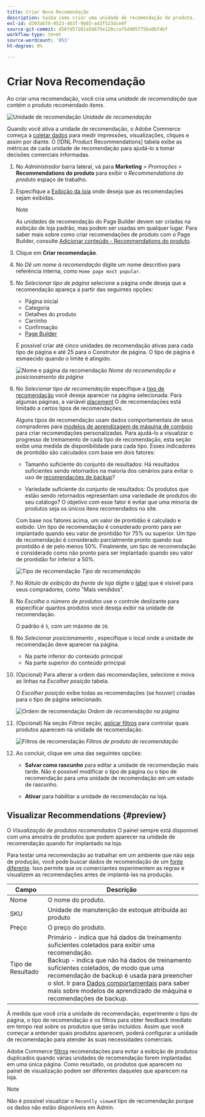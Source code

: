 ```yaml
---
title: Criar Nova Recomendação
description: Saiba como criar uma unidade de recomendação de produto.
exl-id: d393ab78-0523-463f-9b03-ad3f523dce0f
source-git-commit: d56fd57281a5b675e128cca75d4057756a0bf4bf
workflow-type: tm+mt
source-wordcount: '853'
ht-degree: 0%

---
```


# Criar Nova Recomendação

Ao criar uma recomendação, você cria uma _unidade de recomendação_ que contém o produto recomendado _items_.

![Unidade de recomendação](assets/unit.png)
_Unidade de recomendação_

Quando você ativa a unidade de recomendação, o Adobe Commerce começa a [coletar dados](workspace.md) para medir impressões, visualizações, cliques e assim por diante. O [!DNL Product Recommendations] tabela exibe as métricas de cada unidade de recomendação para ajudá-lo a tomar decisões comerciais informadas.

1. No _Administrador_ barra lateral, vá para **Marketing** > _Promoções_ > **Recommendations do produto** para exibir o _Recommendations do produto_ espaço de trabalho.

1. Especifique a [Exibição da loja](https://experienceleague.adobe.com/docs/commerce-admin/start/setup/websites-stores-views.html#scope-settings) onde deseja que as recomendações sejam exibidas.

   >[!NOTE]
   >
   > As unidades de recomendação do Page Builder devem ser criadas na exibição de loja padrão, mas podem ser usadas em qualquer lugar. Para saber mais sobre como criar recomendações de produto com o Page Builder, consulte [Adicionar conteúdo - Recommendations do produto](https://experienceleague.adobe.com/docs/commerce-admin/page-builder/add-content/recommendations.html).

1. Clique em **Criar recomendação**.

1. No _Dê um nome à recomendação_ digite um nome descritivo para referência interna, como `Home page most popular`.

1. No _Selecionar tipo de página_ selecione a página onde deseja que a recomendação apareça a partir das seguintes opções:

   - Página inicial
   - Categoria
   - Detalhes do produto
   - Carrinho
   - Confirmação
   - [Page Builder](https://experienceleague.adobe.com/docs/commerce-admin/page-builder/add-content/recommendations.html)

   É possível criar até cinco unidades de recomendação ativas para cada tipo de página e até 25 para o Construtor de página. O tipo de página é esmaecido quando o limite é atingido.

   ![Nome e página da recomendação](assets/create-recommendation.png)
   _Nome da recomendação e posicionamento da página_

1. No _Selecionar tipo de recomendação_ especifique a [tipo de recomendação](type.md) você deseja aparecer na página selecionada. Para algumas páginas, a variável [placement](placement.md) O de recomendações está limitado a certos tipos de recomendações.

   Alguns tipos de recomendação usam dados comportamentais de seus compradores para [modelos de aprendizagem de máquina de comboio](behavioral-data.md) para criar recomendações personalizadas. Para ajudá-lo a visualizar o progresso de treinamento de cada tipo de recomendação, esta seção exibe uma medida de disponibilidade para cada tipo. Esses indicadores de prontidão são calculados com base em dois fatores:

   - Tamanho suficiente do conjunto de resultados: Há resultados suficientes sendo retornados na maioria dos cenários para evitar o uso de [recomendações de backup](behavioral-data.md#backuprecs)?

   - Variedade suficiente do conjunto de resultados: Os produtos que estão sendo retornados representam uma variedade de produtos do seu catálogo? O objetivo com esse fator é evitar que uma minoria de produtos seja os únicos itens recomendados no site.

   Com base nos fatores acima, um valor de prontidão é calculado e exibido. Um tipo de recomendação é considerado pronto para ser implantado quando seu valor de prontidão for 75% ou superior. Um tipo de recomendação é considerado parcialmente pronto quando sua prontidão é de pelo menos 50%. Finalmente, um tipo de recomendação é considerado como não pronto para ser implantado quando seu valor de prontidão for inferior a 50%.

   ![Tipo de recomendação](assets/create-recommendation-select-type.png)
   _Tipo de recomendação_

1. No _Rótulo de exibição da frente de loja_ digite o [label](placement.md#recommendation-labels) que é visível para seus compradores, como &quot;Mais vendidos&quot;.

1. No _Escolha o número de produtos_ use o controle deslizante para especificar quantos produtos você deseja exibir na unidade de recomendação.

   O padrão é `5`, com um máximo de `20`.

1. No _Selecionar posicionamento_ , especifique o local onde a unidade de recomendação deve aparecer na página.

   - Na parte inferior do conteúdo principal
   - Na parte superior do conteúdo principal

1. (Opcional) Para alterar a ordem das recomendações, selecione e mova as linhas na _Escolher posição_ tabela.

   O _Escolher posição_ exibe todas as recomendações (se houver) criadas para o tipo de página selecionado.

   ![Ordem de recomendação](assets/create-recommendation-select-placement.png)
   _Ordem de recomendação na página_

1. (Opcional) Na seção _Filtros_ seção, [aplicar filtros](filters.md) para controlar quais produtos aparecem na unidade de recomendação.

   ![Filtros de recomendação](assets/create-recommendation-filter-products.png)
   _Filtros de produto de recomendação_

1. Ao concluir, clique em uma das seguintes opções:

   - **Salvar como rascunho** para editar a unidade de recomendação mais tarde. Não é possível modificar o tipo de página ou o tipo de recomendação para uma unidade de recomendação em um estado de rascunho.

   - **Ativar** para habilitar a unidade de recomendação na loja.

## Visualizar Recommendations {#preview}

O _Visualização de produtos recomendados_ O painel sempre está disponível com uma amostra de produtos que podem aparecer na unidade de recomendação quando for implantado na loja.

Para testar uma recomendação ao trabalhar em um ambiente que não seja de produção, você pode buscar dados de recomendação de um [fonte diferente](settings.md). Isso permite que os comerciantes experimentem as regras e visualizem as recomendações antes de implantá-las na produção.

| Campo | Descrição |
|---|---|
| Nome | O nome do produto. |
| SKU | Unidade de manutenção de estoque atribuída ao produto |
| Preço | O preço do produto. |
| Tipo de Resultado | Primário - indica que há dados de treinamento suficientes coletados para exibir uma recomendação.<br />Backup - indica que não há dados de treinamento suficientes coletados, de modo que uma recomendação de backup é usada para preencher o slot. Ir para [Dados comportamentais](behavioral-data.md) para saber mais sobre modelos de aprendizado de máquina e recomendações de backup. |

À medida que você cria a unidade de recomendação, experimente o tipo de página, o tipo de recomendação e os filtros para obter feedback imediato em tempo real sobre os produtos que serão incluídos. Assim que você começar a entender quais produtos aparecem, poderá configurar a unidade de recomendação para atender às suas necessidades comerciais.

Adobe Commerce [filtros](filters.md) recomendações para evitar a exibição de produtos duplicados quando várias unidades de recomendação forem implantadas em uma única página. Como resultado, os produtos que aparecem no painel de visualização podem ser diferentes daqueles que aparecem na loja.

>[!NOTE]
>
> Não é possível visualizar o `Recently viewed` tipo de recomendação porque os dados não estão disponíveis em Admin.
